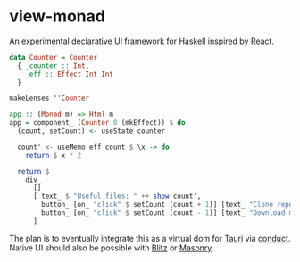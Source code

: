# view-monad

An experimental declarative UI framework for Haskell inspired by [React](https://github.com/facebook/react).

```hs
data Counter = Counter
  { _counter :: Int,
    _eff :: Effect Int Int
  }

makeLenses ''Counter

app :: (Monad m) => Html m
app = component_ (Counter 0 (mkEffect)) $ do
  (count, setCount) <- useState counter

  count' <- useMemo eff count $ \x -> do
    return $ x * 2

  return $
    div_
      []
      [ text_ $ "Useful files: " ++ show count',
        button_ [on_ "click" $ setCount (count + 1)] [text_ "Clone repo!"],
        button_ [on_ "click" $ setCount (count - 1)] [text_ "Download meme!"]
      ]
```

The plan is to eventually integrate this as a virtual dom for [Tauri](https://tauri.app) via [conduct](https://github.com/matthunz/conduct/).
Native UI should also be possible with [Blitz](https://github.com/DioxusLabs/blitz) or [Masonry](https://github.com/linebender/xilem).
